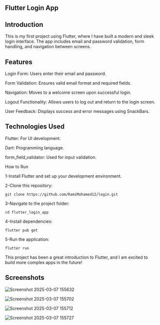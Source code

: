 ## Flutter Login App

## Introduction

This is my first project using Flutter, where I have built a modern and sleek login interface. The app includes email and password validation, form handling, and navigation between screens.

## Features

Login Form: Users enter their email and password.

Form Validation: Ensures valid email format and required fields.

Navigation: Moves to a welcome screen upon successful login.

Logout Functionality: Allows users to log out and return to the login screen.

User Feedback: Displays success and error messages using SnackBars.

## Technologies Used

Flutter: For UI development.

Dart: Programming language.

form_field_validator: Used for input validation.

How to Run

1-Install Flutter and set up your development environment.

2-Clone this repository:

    git clone https://github.com/RamiMohamed12/login.git

3-Navigate to the project folder:

    cd flutter_login_app

4-Install dependencies:

    flutter pub get

5-Run the application: 

    flutter run

This project has been a great introduction to Flutter, and I am excited to build more complex apps in the future!


## Screenshots 

![Screenshot 2025-03-07 155632](https://github.com/user-attachments/assets/3c92dab9-825c-4675-9e32-4c35453a1145)

![Screenshot 2025-03-07 155702](https://github.com/user-attachments/assets/bf97b3cb-d971-4f21-a200-04c85d28b33e)

![Screenshot 2025-03-07 155712](https://github.com/user-attachments/assets/8789fd72-667e-4405-bc78-0c886942c9dc)

![Screenshot 2025-03-07 155727](https://github.com/user-attachments/assets/4550789d-4f96-4a5c-9c20-11eadb437348)

